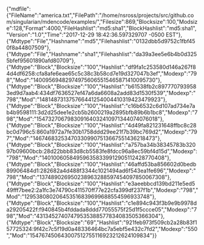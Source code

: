 {"mdfile": {"FileName":"america.txt","FilePath":"/home/nsross/projects/src/github.com/singularian/mdencode/examples/","Filesize":869,"Blocksize":100,"Modsize":128,"Format":4000,"FileHashlist":"md5:sha1","BlockHashlist":"md5:sha1","Version":"1.0","Time":"2017-12-29 18:42:36.597329707 -0500 EST"},
{"Mdtype":"File","Hashname":"md5","Filehashlist":"0132dbb5d9752c1fbf450f8a44807509"},
{"Mdtype":"File","Hashname":"sha1","Filehashlist":"da39a3ee5e6b4b0d3255bfef95601890afd80709"},
{"Mdtype":"Block","Blocksize":"100","Hashlist":"df9fa1c253580d146a267f84d4df6258:cfa8afe6eae65c5c38c3b58cd7e19d327047b3ef","Modexp":"798","Mod":"140095694829749756065515465871410095730"},
{"Mdtype":"Block","Blocksize":"100","Hashlist":"b61538fb2c8977707939583ed9d7aab4:434df7636527ef47a6da6608a2add83d1530f539","Modexp":"798","Mod":"148148731375766441254004410319423479923"},
{"Mdtype":"Block","Blocksize":"100","Hashlist":"c16b6532c6d107ad734e7ab4b9598111:3d2d25dee1e2cb5b2600219a2895bfb89b6b1bc8","Modexp":"798","Mod":"154732706798309164032410971344074076018"},
{"Mdtype":"Block","Blocksize":"100","Hashlist":"4d49fa821231648ffbc8c28bc0d796c5:860a1972a7fe30b1758ddd29ee21f7b39bc769d2","Modexp":"797","Mod":"146746832534703309907513667551436218473"},
{"Mdtype":"Block","Blocksize":"100","Hashlist":"a757ba34b38345783b32097b09600bcb:28d22bbb83d8cb5583fe8fdcc96a8ec59bf4d15d","Modexp":"798","Mod":"140100605849596358339912905112428770408"},
{"Mdtype":"Block","Blocksize":"100","Hashlist":"46affd53ba856602d0bedb89906484d1:282682a4d488f3344c1021494ad6f543ea1fe696","Modexp":"798","Mod":"137489026950238963288597454097850067308"},
{"Mdtype":"Block","Blocksize":"100","Hashlist":"e3aeebbcd139bd211e5ed549fff7bee2:2a1fc3e74790c411570ff77e22cfa399df237f1b","Modexp":"798","Mod":"129538080206453516839699688554596933748"},
{"Mdtype":"Block","Blocksize":"100","Hashlist":"c1e894c943f3b9e9b9978da29205422f:f940845b4fddada8ddd77055575f25d1f5ccce05","Modexp":"798","Mod":"43134527407479535388577834083505366304"},
{"Mdtype":"Block","Blocksize":"69","Hashlist":"921feb973f509cb2a28b83f157725324:9f42c7c5f19d0a48336464bc7a5ebf5e432c7fd2","Modexp":"550","Mod":"154767450643007512755116923212624109834"}}
